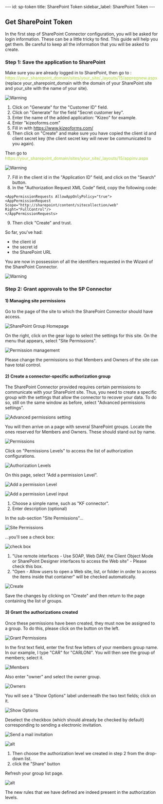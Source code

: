 <head>
    <meta name="robots" content="noindex">
</head>
---
id: sp-token
title: SharePoint Token
sidebar_label: SharePoint Token
---

## Get SharePoint Token

In the first step of SharePoint Connector configuration, you will be asked for login information.
These can be a little tricky to find. This guide will help you get them.
Be careful to keep all the information that you will be asked to create.

### Step 1: Save the application to SharePoint

Make sure you are already logged in to SharePoint, then go to :
<span style="color:#ABD33D">https://your_sharepoint_domain/sites/your_site/_layouts/15/appregnew.aspx</span>  
(replace your_sharepoint_domain with the domain of your SharePoint site and your_site with the name of your site).

![Warning][token-01]

1. Click on "Generate" for the "Customer ID" field.
2. Click on "Generate" for the field "Secret customer key".
3. Enter the name of the added application: "Kizeo" for example.
4. Enter "kizeoforms.com"
5. Fill in with https://www.kizeoforms.com/
6. Then click on "Create" and make sure you have copied the client id and client secret key (the client secret key will never be communicated to you again).

Then go to <span style="color:#ABD33D">https://your_sharepoint_domain/sites/your_site/_layouts/15/appinv.aspx</span>

![Warning][token-02]

7. Fill in the client id in the "Application ID" field, and click on the "Search" button.
8. In the "Authorization Request XML Code" field, copy the following code:

```
<AppPermissionRequests AllowAppOnlyPolicy="true">
<AppPermissionRequest Scope="http://sharepoint/content/sitecollection/web" Right="FullControl"/>
</AppPermissionRequests>
```

9. Then click "Create" and trust.

So far, you've had:

- the client id
- the secret id
- the SharePoint URL

You are now in possession of all the identifiers requested in the Wizard of the SharePoint Connector.

![Warning][token-04]

### Step 2: Grant approvals to the SP Connector

#### 1) Managing site permissions

Go to the page of the site to which the SharePoint Connector should have access.

![SharePoint Group Homepage][token-05]

On the right, click on the gear logo to select the settings for this site.
On the menu that appears, select "Site Permissions".

![Permission management][token-23]

Please change the permissions so that Members and Owners of the site can have
total control. 

#### 2) Create a connector-specific authorization group

The SharePoint Connector provided requires certain permissions to communicate with your SharePoint site. Thus, you need to create a specific group with the settings that allow the connector to recover your data.
To do so, still on the same window as before, select "Advanced permissions settings".

![Advanced permissions setting][token-08]

You will then arrive on a page with several SharePoint groups. Locate the ones reserved for
Members and Owners. These should stand out by name.

![Permissions][token-09]

Click on "Permissions Levels" to access the list of authorization configurations.

![Authorization Levels][token-10]

On this page, select "Add a permission Level".

![Add a permission Level][token-11]

![Add a permission Level input][token-12]

1. Choose a simple name, such as "KF connector".
2. Enter description (optional)

In the sub-section "Site Permissions"...

![Site Permissions][token-13]

...you'll see a check box:

![check box][token-14]

1. "Use remote interfaces - Use SOAP, Web DAV, the Client Object Mode or SharePoint Designer interfaces to access the Web site" - Please check this box.
2. "Open - Allow users to open a Web site, list, or folder in order to access the items inside that container" will be checked automatically.

![Create][token-15]

Save the changes by clicking on "Create" and then return to the page containing the list of groups.

#### 3) Grant the authorizations created

Once these permissions have been created, they must now be assigned to a group. To do this, please click on the button on the left.

![Grant Permissions][token-16]

In the first text field, enter the first few letters of your members group name. In our example, I type "CAR" for "CARLONI". You will then see the group of members; select it.

![Members][token-17]

Also enter "owner" and select the owner group.

![Owners][token-18]

You will see a "Show Options" label underneath the two text fields; click on it.

![Show Options][token-19]

Deselect the checkbox (which should already be checked by default) corresponding to sending a electronic invitation.

![Send a mail invitation][token-20]

![alt][token-21]

1. Then choose the authorization level we created in step 2 from the drop-down list.
2. click the "Share" button

Refresh your group list page.

![alt][token-22]

The new rules that we have defined are indeed present in the authorization levels. 

<!-- ************************** -->
<!-- ***** Pictures List ****** -->
<!-- ************************** -->

[token-01]: /kizeo-forms-documentations/img/sp/en/token-sp-01.png
[token-02]: /kizeo-forms-documentations/img/sp/en/token-sp-02.png
[token-03]: /kizeo-forms-documentations/img/sp/en/token-sp-03.png
[token-04]: /kizeo-forms-documentations/img/sp/en/token-sp-04.png
[token-05]: /kizeo-forms-documentations/img/sp/en/token-sp-05.png
[token-06]: /kizeo-forms-documentations/img/sp/en/token-sp-06.png
[token-07]: /kizeo-forms-documentations/img/sp/en/token-sp-07.png
[token-08]: /kizeo-forms-documentations/img/sp/en/token-sp-08.png
[token-09]: /kizeo-forms-documentations/img/sp/en/token-sp-09.png
[token-10]: /kizeo-forms-documentations/img/sp/en/token-sp-10.png
[token-11]: /kizeo-forms-documentations/img/sp/en/token-sp-11.png
[token-12]: /kizeo-forms-documentations/img/sp/en/token-sp-12.png
[token-13]: /kizeo-forms-documentations/img/sp/en/token-sp-13.png
[token-14]: /kizeo-forms-documentations/img/sp/en/token-sp-14.png
[token-15]: /kizeo-forms-documentations/img/sp/en/token-sp-15.png
[token-16]: /kizeo-forms-documentations/img/sp/en/token-sp-16.png
[token-17]: /kizeo-forms-documentations/img/sp/en/token-sp-17.png
[token-18]: /kizeo-forms-documentations/img/sp/en/token-sp-18.png
[token-19]: /kizeo-forms-documentations/img/sp/en/token-sp-19.png
[token-20]: /kizeo-forms-documentations/img/sp/en/token-sp-20.png
[token-21]: /kizeo-forms-documentations/img/sp/en/token-sp-21.png
[token-22]: /kizeo-forms-documentations/img/sp/en/token-sp-22.png
[token-23]: /kizeo-forms-documentations/img/sp/en/token-sp-23.png
[separator]: /kizeo-forms-documentations/img/sp/en/installen-09.png
